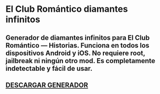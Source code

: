 # El Club Romántico diamantes infinitos
## Generador de diamantes infinitos para El Club Romántico — Historias. Funciona en todos los dispositivos Android y iOS. No requiere root, jailbreak ni ningún otro mod. Es completamente indetectable y fácil de usar.

## [DESCARGAR GENERADOR](https://stellardownload.pro/cl/i/g68gjp)


